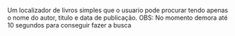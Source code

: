 Um localizador de livros simples que o usuario pode procurar tendo apenas o nome do autor, titulo e data de publicação. 
OBS: No momento demora até 10 segundos para conseguir fazer a busca
